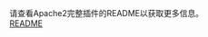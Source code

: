 请查看Apache2完整插件的README以获取更多信息。  
[README](https://github.com/FaserF/hassio-addons/blob/master/apache2/README.md)